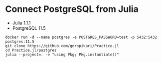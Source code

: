 # Connect PostgreSQL from Julia

- Julia 1.1.1
- PostgreSQL 11.5

```
docker run -d --name postgres -e POSTGRES_PASSWORD=test -p 5432:5432 postgres:11.5
git clone https://github.com/goropikari/Practice.jl
cd Practice.jl/postgres
julia --project=. -e "using Pkg; Pkg.instantiate()"
```
